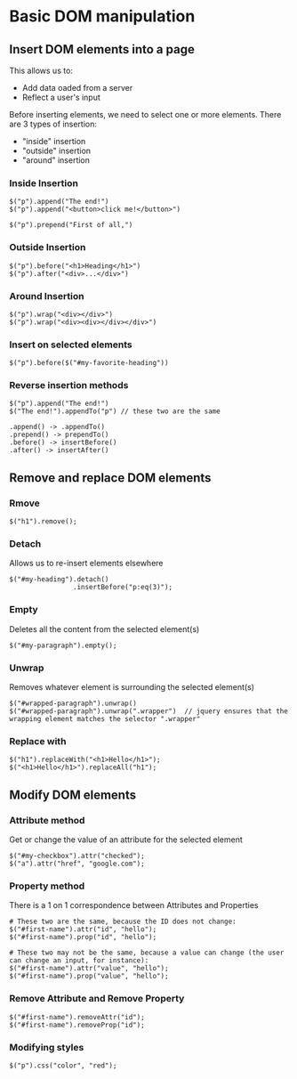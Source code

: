 # Basic DOM manipulation

## Insert DOM elements into a page

This allows us to:

- Add data oaded from a server
- Reflect a user's input

Before inserting elements, we need to select one or more elements. There are 3 types of insertion:

- "inside" insertion
- "outside" insertion
- "around" insertion

### Inside Insertion

```
$("p").append("The end!")
$("p").append("<button>click me!</button>")

$("p").prepend("First of all,")
```

### Outside Insertion

```
$("p").before("<h1>Heading</h1>")
$("p").after("<div>...</div>")
```

### Around Insertion

```
$("p").wrap("<div></div>")
$("p").wrap("<div><div></div></div>")
```

### Insert on selected elements

```
$("p").before($("#my-favorite-heading"))
```

### Reverse insertion methods

```
$("p").append("The end!")
$("The end!").appendTo("p") // these two are the same

.append() -> .appendTo()
.prepend() -> prependTo()
.before() -> insertBefore()
.after() -> insertAfter()
```

## Remove and replace DOM elements

### Rmove

```
$("h1").remove();
```

### Detach

Allows us to re-insert elements elsewhere

```
$("#my-heading").detach()
                .insertBefore("p:eq(3)");

```

### Empty

Deletes all the content from the selected element(s)

```
$("#my-paragraph").empty();
```

### Unwrap

Removes whatever element is surrounding the selected element(s) 

```
$("#wrapped-paragraph").unwrap()
$("#wrapped-paragraph").unwrap(".wrapper")  // jquery ensures that the wrapping element matches the selector ".wrapper"
```

### Replace with

```
$("h1").replaceWith("<h1>Hello</h1>");
$("<h1>Hello</h1>").replaceAll("h1");
```

## Modify DOM elements

### Attribute method

Get or change the value of an attribute for the selected element

```
$("#my-checkbox").attr("checked");
$("a").attr("href", "google.com");
```

### Property method

There is a 1 on 1 correspondence between Attributes and Properties

```
# These two are the same, because the ID does not change:
$("#first-name").attr("id", "hello");
$("#first-name").prop("id", "hello");

# These two may not be the same, because a value can change (the user can change an input, for instance):
$("#first-name").attr("value", "hello");
$("#first-name").prop("value", "hello");
```

### Remove Attribute and Remove Property

```
$("#first-name").removeAttr("id");
$("#first-name").removeProp("id");
```

### Modifying styles

```
$("p").css("color", "red");
```
